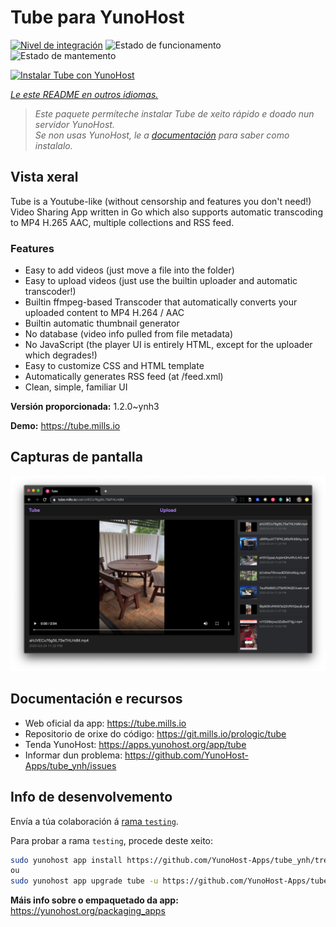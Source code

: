 <!--
NOTA: Este README foi creado automáticamente por <https://github.com/YunoHost/apps/tree/master/tools/readme_generator>
NON debe editarse manualmente.
-->

# Tube para YunoHost

[![Nivel de integración](https://dash.yunohost.org/integration/tube.svg)](https://dash.yunohost.org/appci/app/tube) ![Estado de funcionamento](https://ci-apps.yunohost.org/ci/badges/tube.status.svg) ![Estado de mantemento](https://ci-apps.yunohost.org/ci/badges/tube.maintain.svg)

[![Instalar Tube con YunoHost](https://install-app.yunohost.org/install-with-yunohost.svg)](https://install-app.yunohost.org/?app=tube)

*[Le este README en outros idiomas.](./ALL_README.md)*

> *Este paquete permíteche instalar Tube de xeito rápido e doado nun servidor YunoHost.*  
> *Se non usas YunoHost, le a [documentación](https://yunohost.org/install) para saber como instalalo.*

## Vista xeral

Tube is a Youtube-like (without censorship and features you don't need!) Video Sharing App written in Go which also supports automatic transcoding to MP4 H.265 AAC, multiple collections and RSS feed.

### Features

- Easy to add videos (just move a file into the folder)
- Easy to upload videos (just use the builtin uploader and automatic transcoder!)
- Builtin ffmpeg-based Transcoder that automatically converts your uploaded content to MP4 H.264 / AAC
- Builtin automatic thumbnail generator
- No database (video info pulled from file metadata)
- No JavaScript (the player UI is entirely HTML, except for the uploader which degrades!)
- Easy to customize CSS and HTML template
- Automatically generates RSS feed (at /feed.xml)
- Clean, simple, familiar UI


**Versión proporcionada:** 1.2.0~ynh3

**Demo:** <https://tube.mills.io>

## Capturas de pantalla

![Captura de pantalla de Tube](./doc/screenshots/screenshot.png)

## Documentación e recursos

- Web oficial da app: <https://tube.mills.io>
- Repositorio de orixe do código: <https://git.mills.io/prologic/tube>
- Tenda YunoHost: <https://apps.yunohost.org/app/tube>
- Informar dun problema: <https://github.com/YunoHost-Apps/tube_ynh/issues>

## Info de desenvolvemento

Envía a túa colaboración á [rama `testing`](https://github.com/YunoHost-Apps/tube_ynh/tree/testing).

Para probar a rama `testing`, procede deste xeito:

```bash
sudo yunohost app install https://github.com/YunoHost-Apps/tube_ynh/tree/testing --debug
ou
sudo yunohost app upgrade tube -u https://github.com/YunoHost-Apps/tube_ynh/tree/testing --debug
```

**Máis info sobre o empaquetado da app:** <https://yunohost.org/packaging_apps>
